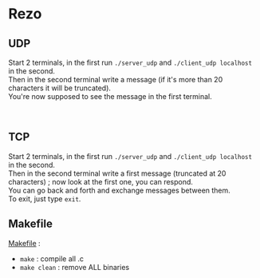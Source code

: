 # Rezo  

## UDP  

Start 2 terminals, in the first run `./server_udp` and `./client_udp localhost` in the second.  
Then in the second terminal write a message (if it's more than 20 characters it will be truncated).  
You're now supposed to see the message in the first terminal.  

&nbsp;

## TCP  

Start 2 terminals, in the first run `./server_udp` and `./client_udp localhost` in the second.  
Then in the second terminal write a first message (truncated at 20 characters) ; now look at the first one, you can respond.  
You can go back and forth and exchange messages between them.  
To exit, just type `exit`.


## Makefile

[Makefile](https://github.com/Wubpooz/Rezo/blob/master/UDP/Makefile) :  
- `make` : compile all .c
- `make clean` : remove ALL binaries
